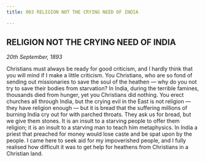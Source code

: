 ```yaml
---
title: 003 RELIGION NOT THE CRYING NEED OF INDIA

---
```

  

## RELIGION NOT THE CRYING NEED OF INDIA

*20th September, 1893*

Christians must always be ready for good criticism, and I hardly think
that you will mind if I make a little criticism. You Christians, who are
so fond of sending out missionaries to save the soul of the heathen —
why do you not try to save their bodies from starvation? In India,
during the terrible famines, thousands died from hunger, yet you
Christians did nothing. You erect churches all through India, but the
crying evil in the East is not religion — they have religion enough —
but it is bread that the suffering millions of burning India cry out for
with parched throats. They ask us for bread, but we give them stones. It
is an insult to a starving people to offer them religion; it is an
insult to a starving man to teach him metaphysics. In India a priest
that preached for money would lose caste and be spat upon by the people.
I came here to seek aid for my impoverished people, and I fully realised
how difficult it was to get help for heathens from Christians in a
Christian land.